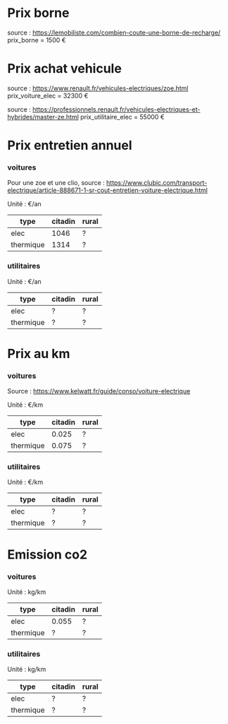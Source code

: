 # Prix borne 

source : https://lemobiliste.com/combien-coute-une-borne-de-recharge/
prix_borne = 1500 €


# Prix achat vehicule

source : https://www.renault.fr/vehicules-electriques/zoe.html
prix_voiture_elec = 32300 €

source : https://professionnels.renault.fr/vehicules-electriques-et-hybrides/master-ze.html
prix_utilitaire_elec = 55000 €


# Prix entretien annuel

### voitures
Pour une zoe et une clio, source : https://www.clubic.com/transport-electrique/article-888671-1-sr-cout-entretien-voiture-electrique.html

Unité : €/an

| type      | citadin | rural |
| ------    | ------  | ----- |
| elec      | 1046    |   ?   |
| thermique | 1314    |   ?   |

### utilitaires
Unité : €/an

| type      | citadin | rural |
| ------    | ------  | ----- |
| elec      | ?       |   ?   |
| thermique | ?       |   ?   |


# Prix au km

### voitures
Source : https://www.kelwatt.fr/guide/conso/voiture-electrique

Unité : €/km

| type      | citadin | rural |
| ------    | ------  | ----- |
| elec      | 0.025   |   ?   |
| thermique | 0.075   |   ?   |

### utilitaires
Unité : €/km

| type      | citadin | rural |
| ------    | ------  | ----- |
| elec      | ?       |   ?   |
| thermique | ?       |   ?   |


# Emission co2 

### voitures
Unité : kg/km

| type      | citadin | rural |
| ------    | ------  | ----- |
| elec      | 0.055   |   ?   |
| thermique | ?       |   ?   |

### utilitaires
Unité : kg/km

| type      | citadin | rural |
| ------    | ------  | ----- |
| elec      | ?       |   ?   |
| thermique | ?       |   ?   |